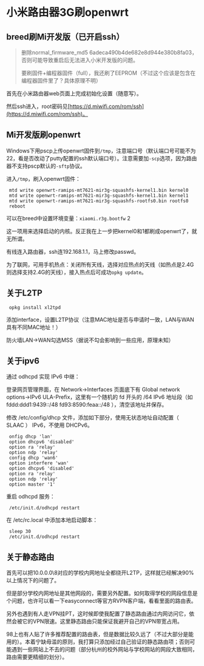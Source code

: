 # 小米路由器3G刷openwrt

## breed刷Mi开发版（已开启ssh）

> 删除normal\_firmware\_md5 6adeca490b4de682e8d944e380b8fa03，否则可能导致重启后无法进入小米开发版的问题。
>
> 要刷固件+编程器固件（full），我还刷了EEPROM（不过这个应该是包含在编程器固件里了？具体原理不明）

首先在小米路由器web页面上完成初始化设置（随意写）。

然后ssh进入，root密码见[https://d.miwifi.com/rom/ssh](https://d.miwifi.com/rom/ssh)。

## Mi开发版刷openwrt

Windows下用pscp上传openwrt固件到`/tmp`，注意端口号（默认端口号可能不为22，看是否改动了putty配置的ssh默认端口号）。注意需要加`-scp`选项，因为路由器不支持pscp默认的`-sftp`协议。

进入`/tmp`，刷入openwrt固件：

```text
 mtd write openwrt-ramips-mt7621-mir3g-squashfs-kernel1.bin kernel0
 mtd write openwrt-ramips-mt7621-mir3g-squashfs-kernel1.bin kernel1
 mtd write openwrt-ramips-mt7621-mir3g-squashfs-rootfs0.bin rootfs0
 reboot
```



可以在breed中设置环境变量：`xiaomi.r3g.bootfw` 2

这一项用来选择启动的内核。反正我在上一步把kernel0和1都刷成openwrt了，就无所谓。



有线连入路由器，ssh连192.168.1.1，马上修改passwd。

为了联网，可用手机热点：关闭所有天线，选择对应热点的天线（如热点是2.4G则选择支持2.4G的天线），接入热点后可成功`opkg update`。

## 关于L2TP

```text
 opkg install xl2tpd
```

添加interface，设置L2TP协议（注意MAC地址是否与申请时一致，LAN与WAN具有不同MAC地址！）

防火墙LAN-&gt;WAN勾选MSS（据说不勾会影响到一些应用，原理未知）

## 关于ipv6

通过 odhcpd 实现 IPv6 中继：

登录网页管理界面，在 Network-&gt;Interfaces 页面底下有 Global network options-&gt;IPv6 ULA-Prefix，这里有一个随机的 fd 开头的 /64 IPv6 地址段（如 fddd:ddd1:9439::/48 fd93:8590:feaa::/48 ），清空该地址并保存。

修改 /etc/config/dhcp 文件，添加如下部分，使用无状态地址自动配置（ SLAAC ） IPv6，不使用 DHCPv6。

```text
 onfig dhcp 'lan'
 option dhcpv6 'disabled'
 option ra 'relay'
 option ndp 'relay'
 config dhcp 'wan6'
 option interfere 'wan'
 option dhcpv6 'disabled'
 option ra 'relay'
 option ndp 'relay'
 option master '1'
```

重启 odhcpd 服务：

```text
 /etc/init.d/odhcpd restart
```

在 /etc/rc.local 中添加本地启动脚本：

```text
 sleep 30
 /etc/init.d/odhcpd restart
```

## 关于静态路由

首先可以把10.0.0.0\8对应的学校内网地址全都绕开L2TP，这样就已经解决90%以上情况下的问题了。

但是部分学校内网地址是其他网段的，需要另外配置。如何取得学校的网段信息是个问题，也许可以看一下easyconnect等官方RVPN客户端，看看里面的路由表。

另外也遇到有人走VPN挂PT，这时候即使我配置了静态路由通过内网访问它，依然会被它的VPN限速。这里静态路由只能保证我避开自己的VPN带宽占用。

98上也有人贴了许多推荐配置的路由表，但是数据比较久远了（不过大部分是能用的）。本着宁缺毋滥的原则，我打算只添加经过自己验证的静态路由项；否则可能遇到一些网站上不去的问题（部分杭州的校外网站与学校网站的网段大致相同，路由需要更精细的划分）。

